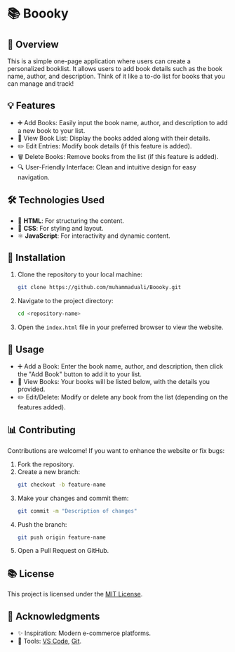 # 📚 Boooky

## 📃 Overview
This is a simple one-page application where users can create a personalized booklist. It allows users to add book details such as the book name, author, and description. Think of it like a to-do list for books that you can manage and track!
## 💡 Features
- ➕ Add Books: Easily input the book name, author, and description to add a new book to your list.
- 📝 View Book List: Display the books added along with their details.
- ✏️ Edit Entries: Modify book details (if this feature is added).
- 🗑️ Delete Books: Remove books from the list (if this feature is added).
- 🔍 User-Friendly Interface: Clean and intuitive design for easy navigation.

## 🛠️ Technologies Used
- 🔢 **HTML**: For structuring the content.
- 💎 **CSS**: For styling and layout.
- ⚛️ **JavaScript**: For interactivity and dynamic content.

## 🔧 Installation
1. Clone the repository to your local machine:
   ```bash
   git clone https://github.com/muhammaduali/Boooky.git
   ```
2. Navigate to the project directory:
   ```bash
   cd <repository-name>
   ```
3. Open the `index.html` file in your preferred browser to view the website.

## 🔁 Usage
- ➕ Add a Book: Enter the book name, author, and description, then click the "Add Book" button to add it to your list.
- 📜 View Books: Your books will be listed below, with the details you provided.
- ✏️ Edit/Delete: Modify or delete any book from the list (depending on the features added).

## 📊 Contributing
Contributions are welcome! If you want to enhance the website or fix bugs:
1. Fork the repository.
2. Create a new branch:
   ```bash
   git checkout -b feature-name
   ```
3. Make your changes and commit them:
   ```bash
   git commit -m "Description of changes"
   ```
4. Push the branch:
   ```bash
   git push origin feature-name
   ```
5. Open a Pull Request on GitHub.

## 📚 License
This project is licensed under the [MIT License](LICENSE).

## 🙏 Acknowledgments
- ✨ Inspiration: Modern e-commerce platforms.
- 🔧 Tools: [VS Code](https://code.visualstudio.com/), [Git](https://git-scm.com/).


